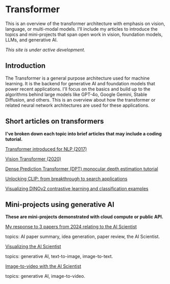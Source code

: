 # Transformer
This is an overview of the transformer architecture with emphasis on vision, language, or multi-modal models. I'll include my articles to introduce the topics and mini-projects that span open work in vision, foundation models, LLMs, and generative AI. 

_This site is under active development._

## Introduction
The Transformer is a general purpose architecture used for machine learning. It is the backend for generative AI and foundation models that power recent applications. I'll focus on the basics and build up to the algorithms behind large models like GPT-4o, Google Gemini, Stable Diffusion, and others. This is an overview about how the transformer or related neural network architectures are used for these applications.

## Short articles on transformers

**I've broken down each topic into brief articles that may include a coding tutorial.**

[Transformer introduced for NLP (2017)](https://medium.com/@erikntaylor/transformer-introduced-for-nlp-80c02858064d)

[Vision Transformer (2020)](https://medium.com/@erikntaylor/vision-transformer-2174178964d3)

[Dense Prediction Transformer (DPT) monocular depth estimation tutorial](https://medium.com/@erikntaylor/dense-prediction-transformer-dpt-monocular-depth-estimation-tutorial-bd4d8e7fb188)

[Unlocking CLIP: from breakthrough to search applications](https://medium.com/@erikntaylor/unlocking-clip-from-breakthrough-to-search-applications-6ff2d9c96387)

[Visualizing DINOv2 contrastive learning and classification examples](https://medium.com/@erikntaylor/visualizing-dinov2-contrastive-learning-and-classification-examples-9e6d8f87acf6)


## Mini-projects using generative AI

**These are mini-projects demonstrated with cloud compute or public API.**

[My response to 3 papers from 2024 relating to the AI Scientist](https://medium.com/@erikntaylor/review-of-ai-scientist-and-related-2024-papers-by-a-human-scientist-with-help-from-gpt-4o-b53c101943ac)

topics: AI paper summary, idea generation, paper review, the AI Scientist.

[Visualizing the AI Scientist](https://medium.com/@erikntaylor/visualizing-the-ai-scientist-2aa820ffe1f6)

topics: generative AI, text-to-image, image-to-text.

[Image-to-video with the AI Scientist](https://medium.com/@erikntaylor/image-to-video-with-the-ai-scientist-dd86c365d6fa)

topics: generative AI, image-to-video.


